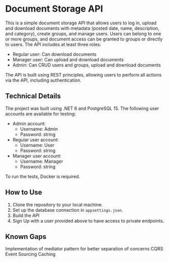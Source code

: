# Document Storage API

This is a simple document storage API that allows users to log in, upload and download documents with metadata (posted date, name, description, and category), create groups, and manage users. Users can belong to one or more groups, and document access can be granted to groups or directly to users. The API includes at least three roles:

- Regular user: Can download documents
- Manager user: Can upload and download documents
- Admin: Can CRUD users and groups, upload and download documents

The API is built using REST principles, allowing users to perform all actions via the API, including authentication.

## Technical Details

The project was built using .NET 6 and PostgreSQL 15. The following user accounts are available for testing:

- Admin account:
    - Username: Admin
    - Password: string
- Regular user account:
    - Username: User
    - Password: string
- Manager user account:
    - Username: Manager
    - Password: string

To run the tests, Docker is required. 

## How to Use

1. Clone the repository to your local machine.
2. Set up the database connection in `appsettings.json`.
3. Build the API
4. Sign Up with a user provided above to have access to private endpoints.

## Known Gaps
Implementation of mediator pattern for better separation of concerns
CQRS
Event Sourcing
Caching
